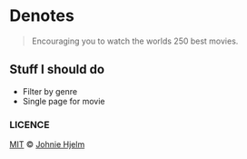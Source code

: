 # Denotes

> Encouraging you to watch the worlds 250 best movies.

## Stuff I should do

* Filter by genre
* Single page for movie

### LICENCE
[MIT](https://www.tldrlegal.com/l/mit) © [Johnie Hjelm](http://johnie.se)
